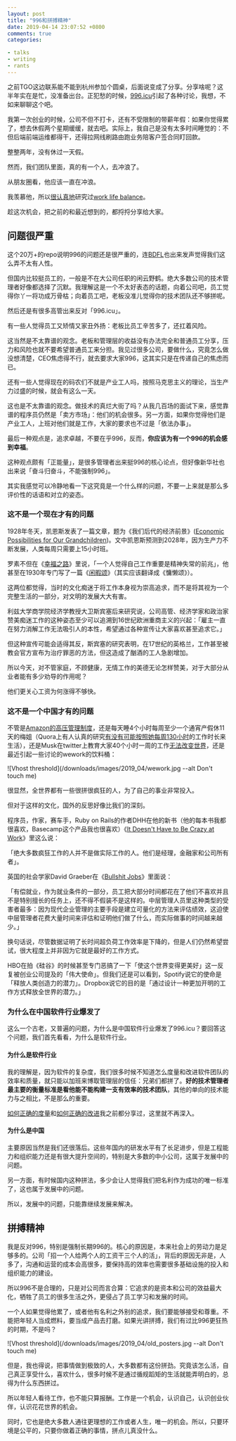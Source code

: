 ```yaml
---
layout: post
title: "996和拼搏精神"
date: 2019-04-14 23:07:52 +0800
comments: true
categories:

- talks
- writing
- rants
---
```


之前TGO这边联系能不能到杭州参加个圆桌，后面说变成了分享。分享啥呢？这半年实在是忙，没准备出台。正犯愁的时候，[996.icu](https://996.icu/#/zh_CN)引起了各种讨论，我想，不如来聊聊这个吧。

我第一次创业的时候，公司不但不打卡，还有不受限制的带薪年假：如果你觉得累了，想去休假两个星期缓缓，就去吧。实际上，我自己是没有太多时间睡觉的：不但后端前端运维都得干，还得拉网线刷路由跑业务陪客户签合同盯回款。

整整两年，没有休过一天假。

然而，我们团队里面，真的有一个人，去冲浪了。

从朋友圈看，他应该一直在冲浪。

我羡慕他，所以[很认真地](/2015/10/the-solution-of-work-life-balance/)研究过[work life balance](/2015/10/the-myth-of-work-life-balance/)。

趁这次机会，把之前的和最近想到的，都捋捋分享给大家。

## 问题很严重

这个20万+的repo说明996的问题还是很严重的，连[BDFL](https://www.zhihu.com/question/20972009)也出来发声觉得我们这么弄不太有人性。

但国内比较挺员工的，一般是不在大公司任职的闲云野鹤。绝大多数公司的技术管理者好像都选择了沉默。我理解这是一个不太好表态的话题，向着公司吧，员工觉得你丫一将功成万骨枯；向着员工吧，老板没准儿觉得你的技术团队还不够拼呢。

然后还是有很多高管出来反对「996.icu」。

有一些人觉得员工又矫情又家丑外扬：老板比员工辛苦多了，还扛着风险。

这当然是不太靠谱的观念。老板和管理层的收益没有办法完全和普通员工分享，压力和风险也就不要希望普通员工来分担。我见过很多公司，要做什么，究竟怎么做没想清楚，CEO焦虑得不行，就去要求大家996，这其实只是在传递自己的焦虑而已。

还有一些人觉得现在的码农们不就是产业工人吗，按照马克思主义的理论，当生产力过盛的时候，就会有这么一天。

这也是不太靠谱的观念。做技术的真烂大街了吗？从我几百场的面试下来，感觉靠谱的程序员仍然是「卖方市场」：他们的机会很多。另一方面，如果你觉得他们是产业工人，上班对他们就是工作，大家的要求也不过是「依法办事」。

最后一种观点是，追求卓越，不要在乎996，反而，**你应该为有一个996的机会感到幸福**。

这种观点颇有「正能量」，是很多管理者出来挺996的核心论点，但好像新华社也出来说「奋斗归奋斗，不能强制996」。

其实我感觉可以冷静地看一下这究竟是一个什么样的问题，不要一上来就是那么多评价性的话语和对立的姿态。

### 这不是一个现在才有的问题

1928年冬天，凯恩斯发表了一篇文章，题为《我们后代的经济前景》([Economic Possibilities for Our Grandchildren](https://link.springer.com/chapter/10.1007/978-1-349-59072-8_25))。文中凯恩斯预测到2028年，因为生产力不断发展，人类每周只需要上15小时班。

罗素不但在《[幸福之路](https://book.douban.com/subject/1033248/)》里说，「一个人觉得自己工作重要是精神失常的前兆」，他甚至在1930年专门写了一篇《[闲暇颂](https://www.douban.com/group/topic/10108285/)》（其实应该翻译成《慵懒颂》）。

这两位都觉得，当时的文化痴迷于将工作本身视为崇高追求，而不是将其视为一个完整生活的一部分，对文明的发展大大有害。

利兹大学商学院经济学教授大卫斯宾塞后来研究说，公司高管、经济学家和政治家赞美痴迷工作的这种姿态至少可以追溯到16世纪欧洲重商主义的兴起：「雇主一直在努力消解工作无法吸引人的本性，希望通过各种宣传让大家喜欢甚至追求它。」

但这种宣传可能会适得其反，斯宾塞的研究表明，在17世纪的英格兰，工作甚至被教会官方宣布为治疗罪恶的方法，但这造成了酗酒的工人急剧增加。

所以今天，对不管家庭，不顾健康，无情工作的美德无论怎样赞美，对于大部分从业者能有多少劝导的作用呢？

他们更关心工资为何涨得不够快。

### 这不是一个中国才有的问题

不管是[Amazon的高压管理制度](http://www.nytimes.com/2015/08/16/technology/inside-amazon-wrestling-big-ideas-in-a-bruising-workplace.html)，还是每天睡4个小时每周至少一个通宵产假休11天的梅姐（Quora上有人认真的研究[有没有可能按照她每周130小时](https://www.quora.com/How-did-CEO-Marissa-Mayer-pull-all-nighters-and-130-hour-work-weeks-while-at-Google)的工作时长来生活），还是Musk在twitter上教育大家40个小时一周的工作[无法改变世界](https://new.qq.com/cmsn/20181127/20181127003252.html)，还是最近引起一些讨论的wework的饮料桶：

![Vhost threshold](/downloads/images/2019_04/wework.jpg --alt Don't touch me)

很显然，全世界都有一些很拼很疯狂的人，为了自己的事业非常投入。

但对于这样的文化，国外的反思好像比我们的深刻。

程序员，作家，赛车手，Ruby on Rails的作者DHH在他的新书（他的每本书我都很喜欢，Basecamp这个产品我也很喜欢）《[It Doesn't Have to Be Crazy at Work](https://www.amazon.com/Doesnt-Have-Be-Crazy-Work/dp/0062874780)》里这么说：

「绝大多数疯狂工作的人并不是做实际工作的人。他们是经理，金融家和公司所有者」。

英国的社会学家David Graeber在《[Bullshit Jobs](https://www.amazon.com/dp/B075RWG7YM/ref=dp-kindle-redirect?_encoding=UTF8&btkr=1)》里面说：

「有偿就业，作为就业条件的一部分，员工把大部分时间都花在了他们不喜欢并且不是特别擅长的任务上，还不得不假装不是这样的。中层管理人员里这种类型的受害者最多：因为现代企业管理的主要手段是建立可量化的方法来评估绩效，这迫使中层管理者花费大量时间来评估和证明他们做了什么，而实际做事的时间越来越少。」

换句话说，尽管数据证明了长时间超负荷工作效率是下降的，但是人们仍然希望尝试，很大程度上并非因为它就是最好的工作方式。

HBO在拍《硅谷》的时候甚至专门恶搞了一下「使这个世界变得更美好」这一反复被创业公司提及的「伟大使命」。但我们还是可以看到，Spotify说它的使命是「释放人类创造力的潜力」。Dropbox说它的目的是「通过设计一种更加开明的工作方式释放全世界的潜力。」

### 为什么在中国软件行业爆发了

这么一个古老，又普遍的问题，为什么是中国软件行业爆发了996.icu？要回答这个问题，我们首先看看，为什么是软件行业。

#### 为什么是软件行业

我的理解是，因为软件的复杂度，我们很多时候不知道怎么度量和改进软件团队的效率和质量，就只能以加班来博取管理层的信任：兄弟们都拼了。**好的技术管理者最主要的衡量标准是看他能不能构建一支有效率的技术团队**，其他的单向的技术能力与之相比，不是那么的重要。

[如何正确的度量](/2018/08/how-to-measure-tech-organization-performance/)和[如何正确的改进](/2018/08/how-to-improve-tech-organization-performance/)我之前都分享过，这里就不再深入。

#### 为什么是中国

主要原因当然是我们还很落后。这些年国内的研发水平有了长足进步，但是工程能力和组织能力还是有很大提升空间的，特别是大多数的中小公司，这属于发展中的问题。

另一方面，有时候国内这种拼法，多少会让人觉得我们把名利作为成功的唯一标准了，这也属于发展中的问题。

所以，发展中的问题，只能靠继续发展来解决。

## 拼搏精神

我是反对996，特别是强制长期996的。核心的原因是，本来社会上的劳动力是足够多的。公司「招一个人给两个人的工资干三个人的活」，背后的原因无非是，人多了，沟通和运营的成本会高很多，要保持高的效率也需要很多基础设施的投入和组织能力的建设。

所以996不是合理的，只是对公司而言合算：它追求的是资本和公司的效益最大化，牺牲了员工的很多生活之外，更侵占了员工学习和发展的时间。

一个人如果觉得他累了，或者他有名利之外别的追求，我们要能够接受和尊重。不能把年轻人当成燃料，要当成产品去打磨。如果光讲拼搏，我们有过比996更狂热的时期，不是吗？

![Vhost threshold](/downloads/images/2019_04/old_posters.jpg --alt Don't touch me)

但是，我也得说，把事情做到极致的人，大多数都有这份拼劲。究竟该怎么活，自己真正享受什么，喜欢什么，很多时候不是通过循规蹈矩的生活就能弄明白的，总得为什么东西拼过。

所以年轻人看待工作，也不能只算报酬。工作是一个机会，认识自己，认识创业伙伴，认识花花世界的机会。

同时，它也是绝大多数人通往更理想的工作或者人生，唯一的机会。所以，只要环境是公平的，只要你做着正确的事情，拼点儿真没什么。